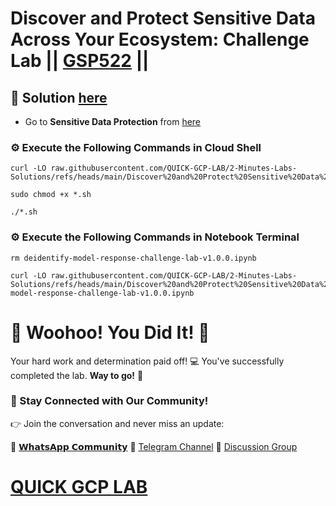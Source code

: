 # Discover and Protect Sensitive Data Across Your Ecosystem: Challenge Lab || [GSP522](https://www.cloudskillsboost.google/focuses/109502?parent=catalog) ||

## 🔑 Solution [here]()

* Go to **Sensitive Data Protection** from [here](https://console.cloud.google.com/security/sensitive-data-protection/create/discoveryConfiguration;source=DATA_PROFILE_COVERAGE_DASHBOARD;discoveryType=4?project=)

### ⚙️ Execute the Following Commands in Cloud Shell

```
curl -LO raw.githubusercontent.com/QUICK-GCP-LAB/2-Minutes-Labs-Solutions/refs/heads/main/Discover%20and%20Protect%20Sensitive%20Data%20Across%20Your%20Ecosystem%20Challenge%20Lab/gsp522.sh

sudo chmod +x *.sh

./*.sh
```

### ⚙️ Execute the Following Commands in Notebook Terminal

```
rm deidentify-model-response-challenge-lab-v1.0.0.ipynb

curl -LO raw.githubusercontent.com/QUICK-GCP-LAB/2-Minutes-Labs-Solutions/refs/heads/main/Discover%20and%20Protect%20Sensitive%20Data%20Across%20Your%20Ecosystem%20Challenge%20Lab/deidentify-model-response-challenge-lab-v1.0.0.ipynb
```

# 🎉 Woohoo! You Did It! 🎉

Your hard work and determination paid off! 💻
You've successfully completed the lab. **Way to go!** 🚀

### 💬 Stay Connected with Our Community!

👉 Join the conversation and never miss an update:

💚 [𝗪𝗵𝗮𝘁𝘀𝗔𝗽𝗽 𝗖𝗼𝗺𝗺𝘂𝗻𝗶𝘁𝘆](https://chat.whatsapp.com/ECJ9h8GA3CA1ksaI9m5NrX)
📢 [Telegram Channel](https://t.me/quickgcplab)
👥 [Discussion Group](https://t.me/quickgcplabchats)

# [QUICK GCP LAB](https://www.youtube.com/@quickgcplab)